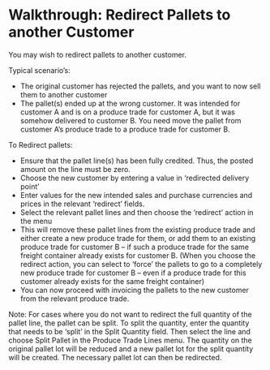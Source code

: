 # Walkthrough: Redirect Pallets to another Customer

You may wish to redirect pallets to another customer.  

  


Typical scenario’s:  

* The original customer has rejected the pallets, and you want to now sell them to another customer
* The pallet(s) ended up at the wrong customer. It was intended for customer A and is on a produce trade for customer A, but it was somehow delivered to customer B. You need move the pallet from customer A’s produce trade to a produce trade for customer B.

  


To Redirect pallets:

* Ensure that the pallet line(s) has been fully credited. Thus, the posted amount on the line must be zero.
* Choose the new customer by entering a value in ‘redirected delivery point’
* Enter values for the new intended sales and purchase currencies and prices in the relevant ‘redirect’ fields.
* Select the relevant pallet lines and then choose the ‘redirect’ action in the menu
* This will remove these pallet lines from the existing produce trade and either create a new produce trade for them, or add them to an existing produce trade for customer B – if such a produce trade for the same freight container already exists for customer B. (When you choose the redirect action, you can select to ‘force’ the pallets to go to a completely new produce trade for customer B – even if a produce trade for this customer already exists for the same freight container)
* You can now proceed with invoicing the pallets to the new customer from the relevant produce trade.

  


Note: For cases where you do not want to redirect the full quantity of the pallet line, the pallet can be split. To split the quantity, enter the quantity that needs to be ‘split’ in the Split Quantity field. Then select the line and choose Split Pallet in the Produce Trade Lines menu. The quantity on the original pallet lot will be reduced and a new pallet lot for the split quantity will be created. The necessary pallet lot can then be redirected.

  


